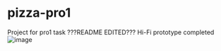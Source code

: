 # pizza-pro1
Project for pro1 task
???README EDITED???
Hi-Fi prototype completed
![image](https://user-images.githubusercontent.com/60228850/140221117-ba0fe44b-a931-46fc-bb70-689191ab51cc.png)
